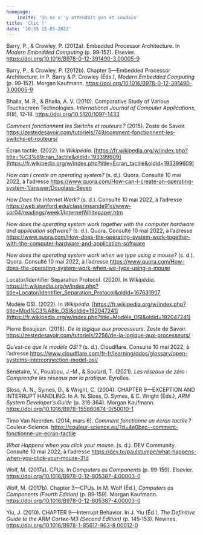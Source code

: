 ```yaml
---
homepage:
    invite: 'On ne s''y attendait pas et soudain'
title: 'Clic !'
date: '10:55 15-05-2022'
---
```


 Barry, P., & Crowley, P. (2012a). Embedded Processor Architecture. In *Modern Embedded Computing* (p. 99‑152). Elsevier. https://doi.org/10.1016/B978-0-12-391490-3.00005-9



Barry, P., & Crowley, P. (2012b). Chapter 5—Embedded Processor Architecture. In P. Barry & P. Crowley (Éds.), *Modern Embedded Computing* (p. 99‑152). Morgan Kaufmann. https://doi.org/10.1016/B978-0-12-391490-3.00005-9



Bhalla, M. R., & Bhalla, A. V. (2010). Comparative Study of Various Touchscreen Technologies. *International Journal of Computer Applications*, *6*(8), 12‑18. https://doi.org/10.5120/1097-1433



*Comment fonctionnent les Switchs et routeurs ?* (2015). Zeste de Savoir. https://zestedesavoir.com/tutoriels/749/comment-fonctionnent-les-switchs-et-routeurs/



Écran tactile. (2022). In *Wikipédia*. [https://fr.wikipedia.org/w/index.php?title=%C3%89cran_tactile&oldid=193399609](https://fr.wikipedia.org/w/index.php?title=Écran_tactile&oldid=193399609)



*How can I create an operating system?* (s. d.). Quora. Consulté 10 mai 2022, à l’adresse https://www.quora.com/How-can-I-create-an-operating-system-1/answer/Douglass-Seven



*How Does the Internet Work?* (s. d.). Consulté 10 mai 2022, à l’adresse https://web.stanford.edu/class/msande91si/www-spr04/readings/week1/InternetWhitepaper.htm



*How does the operating system work together with the computer hardware and application software?* (s. d.). Quora. Consulté 10 mai 2022, à l’adresse https://www.quora.com/How-does-the-operating-system-work-together-with-the-computer-hardware-and-application-software



*How does the operating system work when we type using a mouse?* (s. d.). Quora. Consulté 10 mai 2022, à l’adresse https://www.quora.com/How-does-the-operating-system-work-when-we-type-using-a-mouse



Locator/Identifier Separation Protocol. (2020). In *Wikipédia*. https://fr.wikipedia.org/w/index.php?title=Locator/Identifier_Separation_Protocol&oldid=167631907



Modèle OSI. (2022). In *Wikipédia*. [https://fr.wikipedia.org/w/index.php?title=Mod%C3%A8le_OSI&oldid=192047241](https://fr.wikipedia.org/w/index.php?title=Modèle_OSI&oldid=192047241)



Pierre Beaujean. (2018). *De la logique aux processeurs*. Zeste de Savoir. https://zestedesavoir.com/tutoriels/2256/de-la-logique-aux-processeurs/



*Qu’est-ce que le modèle OSI ?* (s. d.). Cloudflare. Consulté 10 mai 2022, à l’adresse https://www.cloudflare.com/fr-fr/learning/ddos/glossary/open-systems-interconnection-model-osi/



Sénétaire, V., Pouabou, J.-M., & Soulard, T. (2021). *Les réseaux de zéro : Comprendre les réseaux par la pratique*. Eyrolles.



Sloss, A. N., Symes, D., & Wright, C. (2004). CHAPTER 9—EXCEPTION AND INTERRUPT HANDLING. In A. N. Sloss, D. Symes, & C. Wright (Éds.), *ARM System Developer’s Guide* (p. 316‑364). Morgan Kaufmann. https://doi.org/10.1016/B978-155860874-0/50010-1



Timo Van Neerden. (2014, mars 6). *Comment fonctionne un écran tactile ?* Couleur-Science. https://couleur-science.eu/?d=4e0bec--comment-fonctionne-un-ecran-tactile



*What Happens when you click your mouse*. (s. d.). DEV Community. Consulté 10 mai 2022, à l’adresse https://dev.to/paulstumpe/what-happens-when-you-click-your-mouse-31d



Wolf, M. (2017a). CPUs. In *Computers as Components* (p. 99‑159). Elsevier. https://doi.org/10.1016/B978-0-12-805387-4.00003-0



Wolf, M. (2017b). Chapter 3—CPUs. In M. Wolf (Éd.), *Computers as Components (Fourth Edition)* (p. 99‑159). Morgan Kaufmann. https://doi.org/10.1016/B978-0-12-805387-4.00003-0



Yiu, J. (2010). CHAPTER 9—Interrupt Behavior. In J. Yiu (Éd.), *The Definitive Guide to the ARM Cortex-M3 (Second Edition)* (p. 145‑153). Newnes. https://doi.org/10.1016/B978-1-85617-963-8.00012-0